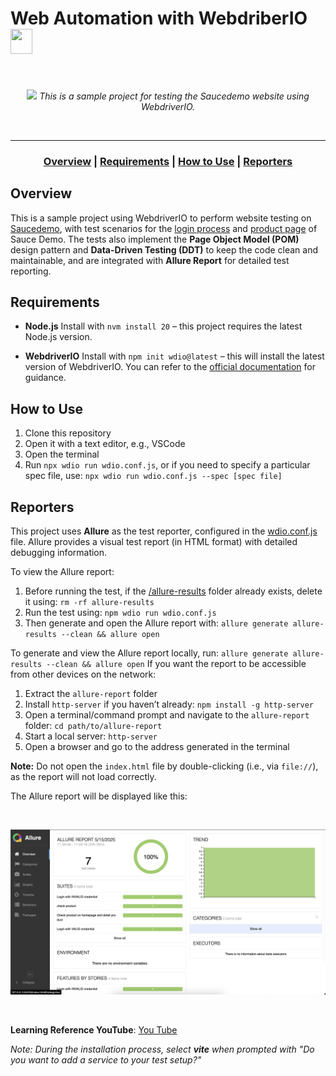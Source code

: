 # Web Automation with WebdriberIO <img width="35px" height="40px" src="https://avatars.githubusercontent.com/u/83816501?s=200&v=4"/>

<br>
<p align="center">
  <img src="asset/Running test.gif"/>
   <i>This is a sample project for testing the Saucedemo website using WebdriverIO.</i>
</p>
<br>

---

### <p align="center"> [Overview](#overview) **|** [Requirements](#requirements) **|** [How to Use](#how-to-use) **|** [Reporters](#reporters)</p>

## Overview

This is a sample project using WebdriverIO to perform website testing on [Saucedemo](https://www.saucedemo.com), with test scenarios for the [login process](test/specs/login.e2e.js) and [product page](test/specs/products.e2e.js) of Sauce Demo. The tests also implement the **Page Object Model (POM)** design pattern and **Data-Driven Testing (DDT)** to keep the code clean and maintainable, and are integrated with **Allure Report** for detailed test reporting.

## Requirements

- **Node.js**
  Install with `nvm install 20` – this project requires the latest Node.js version.

- **WebdriverIO**
  Install with `npm init wdio@latest` – this will install the latest version of WebdriverIO. You can refer to the [official documentation](https://webdriver.io/docs/gettingstarted) for guidance.

## How to Use

1. Clone this repository
2. Open it with a text editor, e.g., VSCode
3. Open the terminal
4. Run `npx wdio run wdio.conf.js`, or if you need to specify a particular spec file, use:
   `npx wdio run wdio.conf.js --spec [spec file]`

## Reporters

This project uses **Allure** as the test reporter, configured in the [wdio.conf.js](wdio.conf.js) file.
Allure provides a visual test report (in HTML format) with detailed debugging information.

To view the Allure report:

1. Before running the test, if the [/allure-results](allure-results) folder already exists, delete it using:
   `rm -rf allure-results`
2. Run the test using:
   `npm wdio run wdio.conf.js`
3. Then generate and open the Allure report with:
   `allure generate allure-results --clean && allure open`

To generate and view the Allure report locally, run:
`allure generate allure-results --clean && allure open`
If you want the report to be accessible from other devices on the network:

1. Extract the `allure-report` folder
2. Install `http-server` if you haven’t already:
   `npm install -g http-server`
3. Open a terminal/command prompt and navigate to the `allure-report` folder:
   `cd path/to/allure-report`
4. Start a local server:
   `http-server`
5. Open a browser and go to the address generated in the terminal

**Note:** Do not open the `index.html` file by double-clicking (i.e., via `file://`), as the report will not load correctly.

The Allure report will be displayed like this:

<br>
<p align="center">
  <img src="asset/Allure Report.png"/>
</p>
<br>

**Learning Reference YouTube**: [You Tube](https://www.youtube.com/watch?v=i_ovI_YZobI)

_Note: During the installation process, select **vite** when prompted with "Do you want to add a service to your test setup?"_

